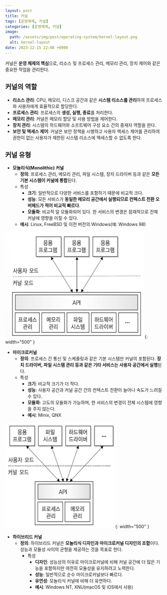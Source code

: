 ```yaml
---
layout: post
title: 커널
tags: [운영체제, 커널]
categories: [운영체제, 커널]
image:
  path: /assets/img/post/operating-system/kernel-layout.png
  alt: kernel-layout
date: 2023-12-15 22:08 +0900
---
```


커널은 **운영 체제의 핵심**으로, 리소스 및 프로세스 관리, 메모리 관리, 장치 제어와 같은 중요한 작업을 관리한다.

## 커널의 역할

- **리소스 관리**: CPU, 메모리, 디스크 공간과 같은 **시스템 리소스를 관리**하여 프로세스와 사용자에게 효율적으로 할당한다.
- **프로세스 관리**: 프로세스의 **생성, 실행, 종료**를 처리한다.
- **메모리 관리**: 커널은 메모리 할당 및 사용 방법을 제어한다.
- **장치 관리**: 시스템의 하드웨어와 소프트웨어 구성 요소 간의 중재자 역할을 한다.
- **보안 및 액세스 제어**: 커널은 보안 정책을 시행하고 사용자 액세스 제어를 관리하여 권한이 없는 사용자가 제한된 시스템 리소스에 액세스할 수 없도록 한다.

## 커널 유형

- **모놀리식(Monolithic) 커널**
  - **정의**: 프로세스 관리, 메모리 관리, 파일 시스템, 장치 드라이버 등과 같은 **모든 기본 시스템이 커널에 통합**된다.
  - 특성
    - **크기**: 일반적으로 다양한 서비스를 포함하기 때문에 비교적 크다.
    - **성능**: 모든 서비스가 **동일한 메모리 공간에서 실행되므로 컨텍스트 전환 오버헤드가 적어 비교적 빠르다**.
    - **모듈화**: 비교적 덜 모듈화되어 있다. 한 서비스의 변경은 잠재적으로 전체 커널에 영향을 미칠 수 있다.
  - **예시**: Linux, FreeBSD 및 이전 버전의 Windows(예: Windows 98)

![monolithic-kernel](/assets/img/post/operating-system/monolithic-kernel.png){: width="500" }

- **마이크로커널**
  - **정의**: 프로세스 간 통신 및 스케줄링과 같은 기본 시스템만 커널의 포함된다. **장치 드라이버, 파일 시스템 관리 등과 같은 기타 서비스는 사용자 공간에서 실행**된다.
  - 특성
    - **크기**: 비교적 크기가 더 작다.
    - **성능**: 사용자 공간과 커널 공간 간의 컨텍스트 전환이 늘어나 속도가 느려질 수 있다.
    - **모듈화**: 고도의 모듈화가 가능하며, 한 서비스의 변경이 전체 시스템에 영향을 주지 않는다.
    - **예시**: Minix, QNX

![microkernel](/assets/img/post/operating-system/microkernel.png){: width="500" }

- **하이브리드 커널**
  - **정의**: 하이브리드 커널은 **모놀리식 디자인과 마이크로커널 디자인의 조합**이다. 성능과 모듈성 사이의 균형을 제공하는 것을 목표로 한다.
    - 특성
      - **디자인**: 성능상의 이유로 마이크로커널에 비해 커널 공간에 더 많은 기능을 포함하지만 여전히 모듈성을 유지하려고 노력한다.
      - **성능**: 일반적으로 순수 마이크로커널보다 빠르다.
      - **유연성**: 모놀리식 커널에 비해 더 유연하다.
      - **예시**: Windows NT, XNU(macOS 및 iOS에서 사용)
